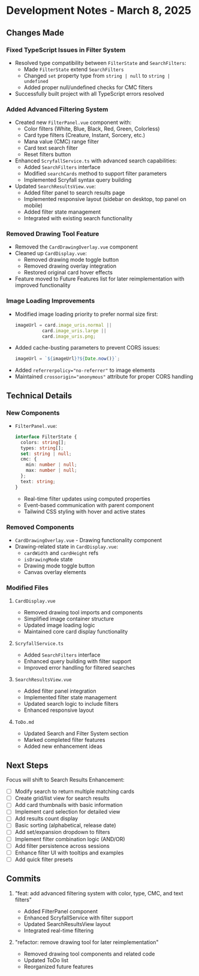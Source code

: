 # Development Notes - March 8, 2025

## Changes Made

### Fixed TypeScript Issues in Filter System
- Resolved type compatibility between `FilterState` and `SearchFilters`:
  - Made `FilterState` extend `SearchFilters`
  - Changed `set` property type from `string | null` to `string | undefined`
  - Added proper null/undefined checks for CMC filters
- Successfully built project with all TypeScript errors resolved

### Added Advanced Filtering System
- Created new `FilterPanel.vue` component with:
  - Color filters (White, Blue, Black, Red, Green, Colorless)
  - Card type filters (Creature, Instant, Sorcery, etc.)
  - Mana value (CMC) range filter
  - Card text search filter
  - Reset filters button
- Enhanced `ScryfallService.ts` with advanced search capabilities:
  - Added `SearchFilters` interface
  - Modified `searchCards` method to support filter parameters
  - Implemented Scryfall syntax query building
- Updated `SearchResultsView.vue`:
  - Added filter panel to search results page
  - Implemented responsive layout (sidebar on desktop, top panel on mobile)
  - Added filter state management
  - Integrated with existing search functionality

### Removed Drawing Tool Feature
- Removed the `CardDrawingOverlay.vue` component
- Cleaned up `CardDisplay.vue`:
  - Removed drawing mode toggle button
  - Removed drawing overlay integration
  - Restored original card hover effects
- Feature moved to Future Features list for later reimplementation with improved functionality

### Image Loading Improvements
- Modified image loading priority to prefer normal size first:
  ```typescript
  imageUrl = card.image_uris.normal || 
            card.image_uris.large || 
            card.image_uris.png;
  ```
- Added cache-busting parameters to prevent CORS issues:
  ```typescript
  imageUrl = `${imageUrl}?${Date.now()}`;
  ```
- Added `referrerpolicy="no-referrer"` to image elements
- Maintained `crossorigin="anonymous"` attribute for proper CORS handling

## Technical Details

### New Components
- `FilterPanel.vue`:
  ```typescript
  interface FilterState {
    colors: string[];
    types: string[];
    set: string | null;
    cmc: {
      min: number | null;
      max: number | null;
    };
    text: string;
  }
  ```
  - Real-time filter updates using computed properties
  - Event-based communication with parent component
  - Tailwind CSS styling with hover and active states

### Removed Components
- `CardDrawingOverlay.vue` - Drawing functionality component
- Drawing-related state in `CardDisplay.vue`:
  - `cardWidth` and `cardHeight` refs
  - `isDrawingMode` state
  - Drawing mode toggle button
  - Canvas overlay elements

### Modified Files
1. `CardDisplay.vue`
   - Removed drawing tool imports and components
   - Simplified image container structure
   - Updated image loading logic
   - Maintained core card display functionality

2. `ScryfallService.ts`
   - Added `SearchFilters` interface
   - Enhanced query building with filter support
   - Improved error handling for filtered searches

3. `SearchResultsView.vue`
   - Added filter panel integration
   - Implemented filter state management
   - Updated search logic to include filters
   - Enhanced responsive layout

4. `ToDo.md`
   - Updated Search and Filter System section
   - Marked completed filter features
   - Added new enhancement ideas

## Next Steps
Focus will shift to Search Results Enhancement:
- [ ] Modify search to return multiple matching cards
- [ ] Create grid/list view for search results
- [ ] Add card thumbnails with basic information
- [ ] Implement card selection for detailed view
- [ ] Add results count display
- [ ] Basic sorting (alphabetical, release date)
- [ ] Add set/expansion dropdown to filters
- [ ] Implement filter combination logic (AND/OR)
- [ ] Add filter persistence across sessions
- [ ] Enhance filter UI with tooltips and examples
- [ ] Add quick filter presets

## Commits
1. "feat: add advanced filtering system with color, type, CMC, and text filters"
   - Added FilterPanel component
   - Enhanced ScryfallService with filter support
   - Updated SearchResultsView layout
   - Integrated real-time filtering

2. "refactor: remove drawing tool for later reimplementation"
   - Removed drawing tool components and related code
   - Updated ToDo list
   - Reorganized future features 